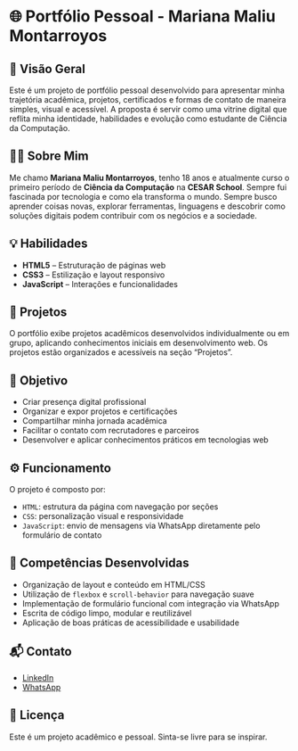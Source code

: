 # 🌐 Portfólio Pessoal - Mariana Maliu Montarroyos

## 📌 Visão Geral  
Este é um projeto de portfólio pessoal desenvolvido para apresentar minha trajetória acadêmica, projetos, certificados e formas de contato de maneira simples, visual e acessível. A proposta é servir como uma vitrine digital que reflita minha identidade, habilidades e evolução como estudante de Ciência da Computação.

## 👩‍💻 Sobre Mim  
Me chamo **Mariana Maliu Montarroyos**, tenho 18 anos e atualmente curso o primeiro período de **Ciência da Computação** na **CESAR School**. Sempre fui fascinada por tecnologia e como ela transforma o mundo. Sempre busco aprender coisas novas, explorar ferramentas, linguagens e descobrir como soluções digitais podem contribuir com os negócios e a sociedade.

## 💡 Habilidades

- **HTML5** – Estruturação de páginas web  
- **CSS3** – Estilização e layout responsivo  
- **JavaScript** – Interações e funcionalidades  

## 📁 Projetos  
O portfólio exibe projetos acadêmicos desenvolvidos individualmente ou em grupo, aplicando conhecimentos iniciais em desenvolvimento web. Os projetos estão organizados e acessíveis na seção “Projetos”.

## 🎯 Objetivo

- Criar presença digital profissional  
- Organizar e expor projetos e certificações  
- Compartilhar minha jornada acadêmica  
- Facilitar o contato com recrutadores e parceiros  
- Desenvolver e aplicar conhecimentos práticos em tecnologias web  

## ⚙️ Funcionamento

O projeto é composto por:

- `HTML`: estrutura da página com navegação por seções  
- `CSS`: personalização visual e responsividade  
- `JavaScript`: envio de mensagens via WhatsApp diretamente pelo formulário de contato  

## 🧠 Competências Desenvolvidas

- Organização de layout e conteúdo em HTML/CSS  
- Utilização de `flexbox` e `scroll-behavior` para navegação suave  
- Implementação de formulário funcional com integração via WhatsApp  
- Escrita de código limpo, modular e reutilizável  
- Aplicação de boas práticas de acessibilidade e usabilidade  

## 📬 Contato

- [LinkedIn](https://www.linkedin.com/in/mariana-maliu-6572a035a/)  
- [WhatsApp](https://wa.me/5581992813000)

## 📄 Licença  
Este é um projeto acadêmico e pessoal. Sinta-se livre para se inspirar.
